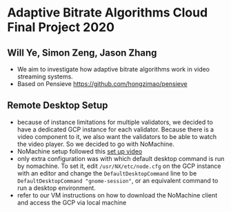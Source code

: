 # Adaptive Bitrate Algorithms Cloud Final Project 2020
## Will Ye, Simon Zeng, Jason Zhang

- We aim to investigate how adaptive bitrate algorithms work in video streaming systems.
- Based on Pensieve https://github.com/hongzimao/pensieve

## Remote Desktop Setup
- because of instance limitations for multiple validators, we decided to have a dedicated GCP instance for each validator. Because there is a video component to it, we also want the validators to be able to watch the video player. So we decided to go with NoMachine.
- NoMachine setup followed this [set up video](https://www.youtube.com/watch?v=eolNziYLe9Y)
- only extra configuration was with which default desktop command is run by nomachine. To set it, edit ```/usr/NX/etc/node.cfg``` on the GCP instance with an editor and change the ```DefaultDesktopCommand``` line to be ```DefaultDesktopCommand "gnome-session"```, or an equivalent command to run a desktop environment.
- refer to our VM instructions on how to download the NoMachine client and access the GCP via local machine